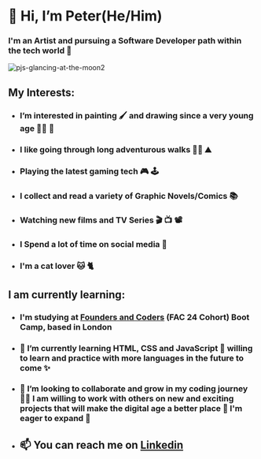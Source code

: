 # <h1> 👋 Hi, I’m Peter(He/Him) 
### I'm an Artist and pursuing a Software Developer path within the tech world :star_struck: 
  
  
![pjs-glancing-at-the-moon2](https://user-images.githubusercontent.com/45575016/150718219-b10a5248-10ed-4254-bdcb-6fe1d008f2fa.jpg)
  
## My Interests:

- ### I’m interested in painting :paintbrush: and drawing since a very young age :artist: :art: 
- ### I like going through long adventurous walks :walking_man: :mountain: 
- ### Playing the latest gaming tech :video_game: :joystick: 
- ### I collect and read a variety of Graphic Novels/Comics :books: 
- ### Watching new films and TV Series :clapper: :tv: :film_projector: 
- ### I Spend a lot of time on social media :iphone: 
- ### I'm a cat lover :cat: :cat2:  
  
## I am currently learning:
  
- ### I'm studying at [Founders and Coders](https://www.foundersandcoders.com/) (FAC 24 Cohort) Boot Camp, based in London 
  
- ### 🌱 I’m currently learning HTML, CSS and JavaScript :robot: willing to learn and practice with more languages in the future to come :sparkles:

- ### 💞️ I’m looking to collaborate and grow in my coding journey :technologist: I am willing to work with others on new and exciting projects that will make the digital age a better place :raised_hands: I'm eager to expand :dizzy:
  
- ## 📫 You can reach me on [Linkedin](https://www.linkedin.com/in/peter-salter-627769106/)

<!---
PJSalter/PJSalter is a ✨ special ✨ repository because its `README.md` (this file) appears on your GitHub profile.
You can click the Preview link to take a look at your changes.
--->
